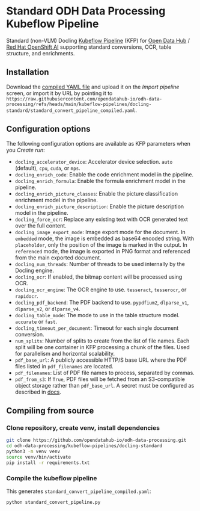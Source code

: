 # Standard ODH Data Processing Kubeflow Pipeline

Standard (non-VLM) Docling [Kubeflow Pipeline](https://www.kubeflow.org/docs/components/pipelines/) (KFP) for [Open Data Hub](https://github.com/opendatahub-io) / [Red Hat OpenShift AI](https://www.redhat.com/en/products/ai/openshift-ai) supporting standard conversions, OCR, table structure, and enrichments.

## Installation

Download the [compiled YAML file](standard_convert_pipeline_compiled.yaml?raw=1) and upload it on the _Import pipeline_ screen, or import it by URL by pointing it to `https://raw.githubusercontent.com/opendatahub-io/odh-data-processing/refs/heads/main/kubeflow-pipelines/docling-standard/standard_convert_pipeline_compiled.yaml`.

## Configuration options

The following configuration options are available as KFP parameters when you _Create run_:

- `docling_accelerator_device`: Accelerator device selection. `auto` (default), `cpu`, `cuda`, or `mps`.
- `docling_enrich_code`: Enable the code enrichment model in the pipeline.
- `docling_enrich_formula`: Enable the formula enrichment model in the pipeline.
- `docling_enrich_picture_classes`: Enable the picture classification enrichment model in the pipeline.
- `docling_enrich_picture_description`: Enable the picture description model in the pipeline.
- `docling_force_ocr`: Replace any existing text with OCR generated text over the full content.
- `docling_image_export_mode`: Image export mode for the document. In `embedded` mode, the image is embedded as base64 encoded string. With `placeholder`, only the position of the image is marked in the output. In `referenced` mode, the image is exported in PNG format and referenced from the main exported document.
- `docling_num_threads`: Number of threads to be used internally by the Docling engine.
- `docling_ocr`: If enabled, the bitmap content will be processed using OCR.
- `docling_ocr_engine`: The OCR engine to use. `tesseract`, `tesserocr`, or `rapidocr`.
- `docling_pdf_backend`: The PDF backend to use. `pypdfium2`, `dlparse_v1`, `dlparse_v2`, or `dlparse_v4`.
- `docling_table_mode`: The mode to use in the table structure model. `accurate` or `fast`.
- `docling_timeout_per_document`: Timeout for each single document conversion.
- `num_splits`: Number of splits to create from the list of file names. Each split will be one container in KFP processing a chunk of the files. Used for parallelism and horizontal scalability.
- `pdf_base_url`: A publicly accessible HTTP/S base URL where the PDF files listed in `pdf_filenames` are located.
- `pdf_filenames`: List of PDF file names to process, separated by commas.
- `pdf_from_s3`: If `True`, PDF files will be fetched from an S3-compatible object storage rather than `pdf_base_url`. A secret must be configured as described in [docs](../README.md).

## Compiling from source

### Clone repository, create venv, install dependencies

```bash
git clone https://github.com/opendatahub-io/odh-data-processing.git
cd odh-data-processing/kubeflow-pipelines/docling-standard
python3 -m venv venv
source venv/bin/activate
pip install -r requirements.txt
```

### Compile the kubeflow pipeline

This generates `standard_convert_pipeline_compiled.yaml`:

```bash
python standard_convert_pipeline.py
```